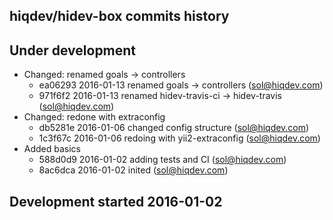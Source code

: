 hiqdev/hidev-box commits history
--------------------------------

## Under development

- Changed: renamed goals -> controllers
    - ea06293 2016-01-13 renamed goals -> controllers (sol@hiqdev.com)
    - 971f6f2 2016-01-13 renamed hidev-travis-ci -> hidev-travis (sol@hiqdev.com)
- Changed: redone with extraconfig
    - db5281e 2016-01-06 changed config structure (sol@hiqdev.com)
    - 1c3f67c 2016-01-06 redoing with yii2-extraconfig (sol@hiqdev.com)
- Added basics
    - 588d0d9 2016-01-02 adding tests and CI (sol@hiqdev.com)
    - 8ac6dca 2016-01-02 inited (sol@hiqdev.com)

## Development started 2016-01-02

